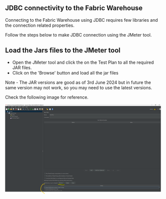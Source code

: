 
## JDBC connectivity to the Fabric Warehouse

Connecting to the Fabric Warehouse using JDBC requires few libraries and the connection related properties. 

Follow the steps below to make JDBC connection using the JMeter tool. 


## Load the Jars files to the JMeter tool 

- Open the JMeter tool and click the on the Test Plan to all the required JAR files.
- Click on the 'Browse' button and load all the jar files

Note - The JAR versions are good as of 3rd June 2024 but in future the same version may not work, so you may need to use the latest versions. 

Check the following image for reference. 

![Alt text](snaps/1.png?raw=true)
